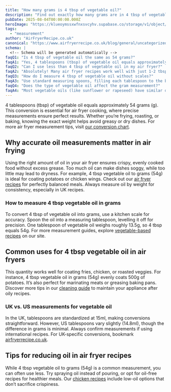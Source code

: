 ```yaml
---
title: "How many grams is 4 tbsp of vegetable oil?"
description: "Find out exactly how many grams are in 4 tbsp of vegetable oil for precise air fryer cooking. Includes UK conversions and handy tips!"
pubDate: 2025-08-04T00:00:00.000Z
heroImage: "https://klueoymssxwfnxsvcyhv.supabase.co/storage/v1/object/public/Shmucket/how-many-grams-is-4-tbsp-vegetable-oil.webp"
tags:
  - "measurement"
author: "AirFryerRecipe.co.uk"
canonical: "https://www.airfryerrecipe.co.uk/blog/general/uncategorized/how-many-grams-is-4-tbsp-vegetable-oil"
schema: |
  <!-- Schema will be generated automatically -->
faqQ1: "Is 4 tbsp of vegetable oil the same as 54 grams?"
faqA1: "Yes, 4 tablespoons (tbsp) of vegetable oil equals approximately 54 grams (g). This conversion is based on UK measurements, where 1 tbsp of vegetable oil weighs around 13.5g. For precise air fryer cooking, weighing oil ensures consistent results."
faqQ2: "Can I use less than 4 tbsp of vegetable oil in my air fryer?"
faqA2: "Absolutely! Many air fryer recipes work well with just 1-2 tbsp of oil. For healthier options, try using an oil spray or brushing oil lightly onto food. Reducing oil still delivers crispiness while cutting calories."
faqQ3: "How do I measure 4 tbsp of vegetable oil without scales?"
faqA3: "Use standard measuring spoons, filling each tablespoon to the brim without spilling. Level off excess oil with a knife for accuracy. Remember, 4 tbsp equals 54g, but a kitchen scale guarantees precision for best results."
faqQ4: "Does the type of vegetable oil affect the gram measurement?"
faqA4: "Most vegetable oils (like sunflower or rapeseed) have similar densities, so 4 tbsp will still be around 54g. However, thicker oils (e.g., coconut) may weigh slightly more. Always check specific oil types for exact conversions."
---
```

<p>4 tablespoons (tbsp) of vegetable oil equals approximately 54 grams (g). This conversion is essential for air fryer cooking, where precise measurements ensure perfect results. Whether you’re frying, roasting, or baking, knowing the exact weight helps avoid greasy or dry dishes. For more air fryer measurement tips, visit <a href=https://www.airfryerrecipe.co.uk/air-fryer-conversion-chart>our conversion chart</a>.</p>  

<h2>Why accurate oil measurements matter in air frying</h2>  
<p>Using the right amount of oil in your air fryer ensures crispy, evenly cooked food without excess grease. Too much oil can make dishes soggy, while too little may lead to dryness. For example, 4 tbsp vegetable oil to grams (54g) is ideal for coating potatoes or chicken wings. Check out our <a href=https://www.airfryerrecipe.co.uk/recipes>air fryer recipes</a> for perfectly balanced meals. Always measure oil by weight for consistency, especially in UK recipes.</p>  

<h3>How to measure 4 tbsp vegetable oil in grams</h3>  
<p>To convert 4 tbsp of vegetable oil into grams, use a kitchen scale for accuracy. Spoon the oil into a measuring tablespoon, levelling it off for precision. One tablespoon of vegetable oil weighs roughly 13.5g, so 4 tbsp equals 54g. For more measurement guides, explore <a href=https://www.airfryerrecipe.co.uk/recipe-category/vegetables>vegetable-based recipes</a> on our site.</p>  

<h2>Common uses for 4 tbsp vegetable oil in air fryers</h2>  
<p>This quantity works well for coating fries, chicken, or roasted veggies. For instance, 4 tbsp vegetable oil in grams (54g) evenly coats 500g of potatoes. It’s also perfect for marinating meats or greasing baking pans. Discover more tips in our <a href=https://www.airfryerrecipe.co.uk/air-fryer-cleaner>cleaning guide</a> to maintain your appliance after oily recipes.</p>  

<h3>UK vs. US measurements for vegetable oil</h3>  
<p>In the UK, tablespoons are standardized at 15ml, making conversions straightforward. However, US tablespoons vary slightly (14.8ml), though the difference in grams is minimal. Always confirm measurements if using international recipes. For UK-specific conversions, bookmark <a href=https://www.airfryerrecipe.co.uk>airfryerrecipe.co.uk</a>.</p>  

<h2>Tips for reducing oil in air fryer recipes</h2>  
<p>While 4 tbsp vegetable oil to grams (54g) is a common measurement, you can often use less. Try spraying oil instead of pouring, or opt for oil-free recipes for healthier meals. Our <a href=https://www.airfryerrecipe.co.uk/recipe-category/chicken>chicken recipes</a> include low-oil options that don’t sacrifice crispiness.</p>
